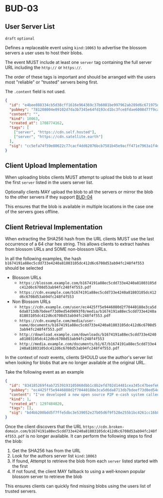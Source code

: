 # BUD-03

## User Server List

`draft` `optional`

Defines a replaceable event using `kind:10063` to advertise the blossom servers a user uses to host their blobs.

The event MUST include at least one `server` tag containing the full server URL including the `http://` or `https://`.

The order of these tags is important and should be arranged with the users most "reliable" or "trusted" servers being first.

The `.content` field is not used.

```json
{
  "id": "e4bee088334cb5d38cff1616e964369c37b6081be997962ab289d6c671975d71",
  "pubkey": "781208004e09102d7da3b7345e64fd193cd1bc3fce8fdae6008d77f9cabcd036",
  "content": "",
  "kind": 10063,
  "created_at": 1708774162,
  "tags": [
    ["server", "https://cdn.self.hosted"],
    ["server", "https://cdn.satellite.earth"]
  ],
  "sig": "cc5efa74f59e80622c77cacf4dd62076bcb7581b45e9acff471e7963a1f4d8b3406adab5ee1ac9673487480e57d20e523428e60ffcc7e7a904ac882cfccfc653"
}
```

## Client Upload Implementation

When uploading blobs clients MUST attempt to upload the blob to at least the first `server` listed in the users server list.

Optionally clients MAY upload the blob to all the servers or mirror the blob to the other servers if they support [BUD-04](./04.md)

This ensures that the blob is available in multiple locations in the case one of the servers goes offline.

## Client Retrieval Implementation

When extracting the SHA256 hash from the URL clients MUST use the last occurrence of a 64 char hex string. This allows clients to extract hashes from blossom URLs and SOME non-blossom URLs.

In all the following examples, the hash `b1674191a88ec5cdd733e4240a81803105dc412d6c6708d53ab94fc248f4f553` should be selected

- Blossom URLs
  - `https://blossom.example.com/b1674191a88ec5cdd733e4240a81803105dc412d6c6708d53ab94fc248f4f553.pdf`
  - `https://cdn.example.com/b1674191a88ec5cdd733e4240a81803105dc412d6c6708d53ab94fc248f4f553`
- Non Blossom URLs
  - `https://cdn.example.com/user/ec4425ff5e9446080d2f70440188e3ca5d6da8713db7bdeef73d0ed54d9093f0/media/b1674191a88ec5cdd733e4240a81803105dc412d6c6708d53ab94fc248f4f553.pdf`
  - `https://cdn.example.com/media/user-name/documents/b1674191a88ec5cdd733e4240a81803105dc412d6c6708d53ab94fc248f4f553.pdf`
  - `http://download.example.com/downloads/b1674191a88ec5cdd733e4240a81803105dc412d6c6708d53ab94fc248f4f553`
  - `http://media.example.com/documents/b1/67/b1674191a88ec5cdd733e4240a81803105dc412d6c6708d53ab94fc248f4f553.pdf`

In the context of nostr events, clients SHOULD use the author's server list when looking for blobs that are no longer available at the original URL.

Take the following event as an example

```json
{
  "id": "834185269f4ab72539193105060dbb1c8b2efd702d14481cea345c47beefe6eb",
  "pubkey": "ec4425ff5e9446080d2f70440188e3ca5d6da8713db7bdeef73d0ed54d9093f0",
  "content": "I've developed a new open source P2P e-cash system called Bitcoin. check it out\nhttps://cdn.broken-domain.com/b1674191a88ec5cdd733e4240a81803105dc412d6c6708d53ab94fc248f4f553.pdf",
  "kind": 1,
  "created_at": 1297484820,
  "tags": [],
  "sig": "bd4bb200bdd5f7ffe5dbc3e539052e27b05d6f9f528e255b1bc4261cc16b8f2ad85c89eef990c5f2eee756ef71b4c571ecf6a88ad12f7338e321dd60c6a903b5"
}
```

Once the client discovers that the URL `https://cdn.broken-domain.com/b1674191a88ec5cdd733e4240a81803105dc412d6c6708d53ab94fc248f4f553.pdf` is no longer available. It can perform the following steps to find the blob:

1. Get the SHA256 has from the URL
2. Look for the authors server list `kind:10063`
3. If found, Attempt to retrieve the blob from each `server` listed started with the first
4. If not found, the client MAY fallback to using a well-known popular blossom server to retrieve the blob

This ensures clients can quickly find missing blobs using the users list of trusted servers.